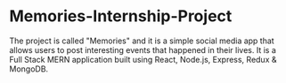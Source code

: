 # Memories-Internship-Project
The project is called "Memories" and it is a simple social media app that allows users to post interesting events that happened in their lives. It is a Full Stack MERN application built using React, Node.js, Express, Redux & MongoDB.
